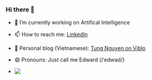 ### Hi there 👋

- 🔭 I’m currently working on Artifical Intelligence
- 📫 How to reach me: [LinkedIn](https://www.linkedin.com/in/tungedng2710)
- 🌱 Personal blog (Vietnamese): [Tung Nguyen on Viblo](https://viblo.asia/u/QBee)
- 😄 Pronouns: Just call me Edward (/ˈedwəd/)

- <img style="float: left;" src="https://github-readme-stats.vercel.app/api?username=nhathoang0110&count_private=true&theme=buefy&show_icons=true&hide_border=false">

<!--
**tungedng2710/tungedng2710** is a ✨ _special_ ✨ repository because its `README.md` (this file) appears on your GitHub profile.

Here are some ideas to get you started:

- 🔭 I’m currently working on ...
- 🌱 I’m currently learning ...
- 👯 I’m looking to collaborate on ...
- 🤔 I’m looking for help with ...
- 💬 Ask me about ...
- 📫 How to reach me: ...
- 😄 Pronouns: ...
- ⚡ Fun fact: ...
-->
